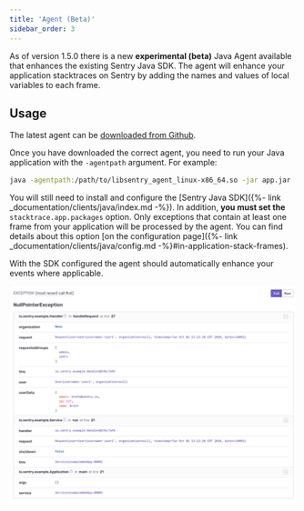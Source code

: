 ```yaml
---
title: 'Agent (Beta)'
sidebar_order: 3
---
```


As of version 1.5.0 there is a new **experimental (beta)** Java Agent available that enhances the existing Sentry Java SDK. The agent will enhance your application stacktraces on Sentry by adding the names and values of local variables to each frame.

## Usage

The latest agent can be [downloaded from Github](https://github.com/getsentry/sentry-java/releases).

Once you have downloaded the correct agent, you need to run your Java application with the `-agentpath` argument. For example:

```bash
java -agentpath:/path/to/libsentry_agent_linux-x86_64.so -jar app.jar
```

You will still need to install and configure the [Sentry Java SDK]({%- link _documentation/clients/java/index.md -%}). In addition, **you must set the** `stacktrace.app.packages` option. Only exceptions that contain at least one frame from your application will be processed by the agent. You can find details about this option [on the configuration page]({%- link _documentation/clients/java/config.md -%}#in-application-stack-frames).

With the SDK configured the agent should automatically enhance your events where applicable.

![Example of local variable state in the Sentry UI](/src/collections/_documentation/clients/java/agent.png)
